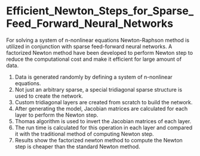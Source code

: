 # Efficient_Newton_Steps_for_Sparse_Feed_Forward_Neural_Networks
For solving a system of n-nonlinear equations Newton-Raphson method is utilized in conjunction with sparse feed-forward neural
networks. A factorized Newton method have been developed to perform Newton step to reduce the computational cost and make it
efficient for large amount of data.

1) Data is generated randomly by defining a system of n-nonlinear equations.
2) Not just an arbitrary sparse, a special tridiagonal sparse structure is used to create the network.
3) Custom tridiagonal layers are created from scratch to build the network.
4) After generating the model, Jacobian matrices are calculated for each layer to perform the Newton step.
5) Thomas algorithm is used to invert the Jacobian matrices of each layer.
6) The run time is calculated for this operation in each layer and compared it with the traditional method
   of computing Newton step.
7) Results show the factorized newton method to compute the Newton step is cheaper than the standard Newton method.
